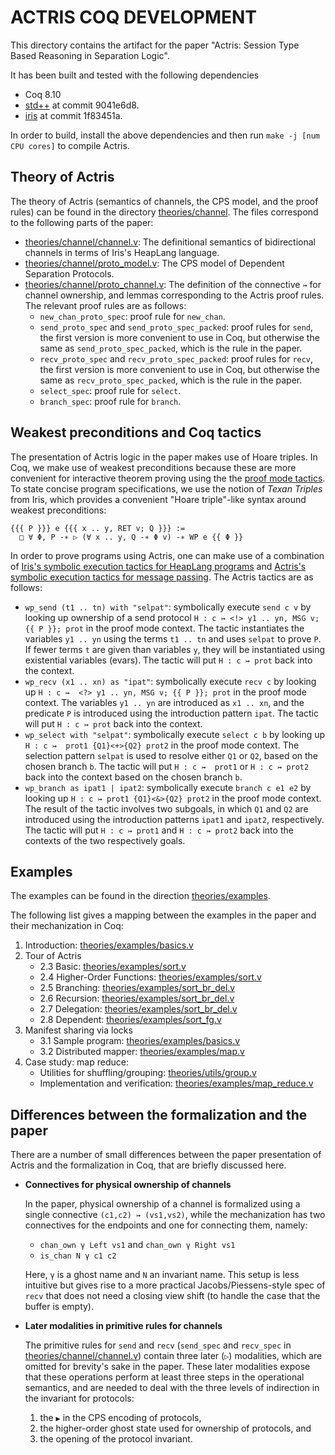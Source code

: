 # ACTRIS COQ DEVELOPMENT

This directory contains the artifact for the paper "Actris: Session Type
Based Reasoning in Separation Logic".

It has been built and tested with the following dependencies

 - Coq 8.10
 - [std++](https://gitlab.mpi-sws.org/robbertkrebbers/coq-stdpp) at
   commit 9041e6d8.
 - [iris](https://gitlab.mpi-sws.org/iris/iris) at
   commit 1f83451a.

In order to build, install the above dependencies and then run
`make -j [num CPU cores]` to compile Actris.

## Theory of Actris

The theory of Actris (semantics of channels, the CPS model, and the proof rules)
can be found in the directory [theories/channel](theories/channel). The files
correspond to the following parts of the paper:

- [theories/channel/channel.v](theories/channel/channel.v): The definitional
  semantics of bidirectional channels in terms of Iris's HeapLang language.
- [theories/channel/proto_model.v](theories/channel/proto_model.v): The CPS
  model of Dependent Separation Protocols.
- [theories/channel/proto_channel.v](theories/channel/proto_channel.v): The
  definition of the connective `↣` for channel ownership, and lemmas
  corresponding to the Actris proof rules. The relevant proof rules are as
  follows:
  + `new_chan_proto_spec`: proof rule for `new_chan`.
  + `send_proto_spec` and `send_proto_spec_packed`: proof rules for `send`, the
    first version is more convenient to use in Coq, but otherwise the same as
    `send_proto_spec_packed`, which is the rule in the paper.
  + `recv_proto_spec` and `recv_proto_spec_packed`: proof rules for `recv`, the
    first version is more convenient to use in Coq, but otherwise the same as
    `recv_proto_spec_packed`, which is the rule in the paper.
  + `select_spec`: proof rule for `select`.
  + `branch_spec`: proof rule for `branch`.

## Weakest preconditions and Coq tactics

The presentation of Actris logic in the paper makes use of Hoare triples. In
Coq, we make use of weakest preconditions because these are more convenient for
interactive theorem proving using the the [proof mode tactics][ProofMode]. To
state concise program specifications, we use the notion of *Texan Triples* from
Iris, which provides a convenient "Hoare triple"-like syntax around weakest
preconditions:

```
{{{ P }}} e {{{ x .. y, RET v; Q }}} :=
  □ ∀ Φ, P -∗ ▷ (∀ x .. y, Q -∗ Φ v) -∗ WP e {{ Φ }}
```

In order to prove programs using Actris, one can make use of a combination of
[Iris's symbolic execution tactics for HeapLang programs][HeapLang] and
[Actris's symbolic execution tactics for message passing][ActrisProofMode]. The
Actris tactics are as follows:

- `wp_send (t1 .. tn) with "selpat"`: symbolically execute `send c v` by looking
  up ownership of a send protocol `H : c ↣ <!> y1 .. yn, MSG v; {{ P }}; prot`
  in the proof mode context. The tactic instantiates the variables `y1 .. yn`
  using the terms `t1 .. tn` and uses `selpat` to prove `P`. If fewer terms
  `t` are given than variables `y`, they will be instantiated using existential
  variables (evars). The tactic will put `H : c ↣ prot` back into the context.
- `wp_recv (x1 .. xn) as "ipat"`: symbolically execute `recv c` by looking up
  `H : c ↣  <?> y1 .. yn, MSG v; {{ P }}; prot` in the proof mode context. The
  variables `y1 .. yn` are introduced as `x1 .. xn`, and the predicate `P` is
  introduced using the introduction pattern `ipat`. The tactic will put
  `H : c ↣ prot` back into the context.
- `wp_select with "selpat"`: symbolically execute `select c b` by looking up
  `H : c ↣  prot1 {Q1}<+>{Q2} prot2` in the proof mode context. The selection
  pattern `selpat` is used to resolve either `Q1` or `Q2`, based on the chosen
  branch `b`. The tactic will put `H : c ↣  prot1` or `H : c ↣ prot2` back
  into the context based on the chosen branch `b`.
- `wp_branch as ipat1 | ipat2`: symbolically execute `branch c e1 e2` by looking
  up `H : c ↣ prot1 {Q1}<&>{Q2} prot2` in the proof mode context. The result of
  the tactic involves two subgoals, in which `Q1` and `Q2` are introduced using
  the introduction patterns `ipat1` and `ipat2`, respectively. The tactic will
  put `H : c ↣ prot1` and `H : c ↣ prot2` back into the contexts of the two
  respectively goals.

[HeapLang]: https://gitlab.mpi-sws.org/iris/iris/blob/master/HeapLang.md
[ProofMode]: https://gitlab.mpi-sws.org/iris/iris/blob/master/ProofMode.md
[ActrisProofMode]: theories/channel/proofmode.v

## Examples

The examples can be found in the direction [theories/examples](theories/examples).

The following list gives a mapping between the examples in the paper and their
mechanization in Coq:

1. Introduction: [theories/examples/basics.v](theories/examples/basics.v)
2. Tour of Actris
   - 2.3 Basic: [theories/examples/sort.v](theories/examples/sort.v)
   - 2.4 Higher-Order Functions: [theories/examples/sort.v](theories/examples/sort.v)
   - 2.5 Branching: [theories/examples/sort_br_del.v](theories/examples/sort_br_del.v)
   - 2.6 Recursion: [theories/examples/sort_br_del.v](theories/examples/sort_br_del.v)
   - 2.7 Delegation: [theories/examples/sort_br_del.v](theories/examples/sort_br_del.v)
   - 2.8 Dependent: [theories/examples/sort_fg.v](theories/examples/sort_fg.v)
3. Manifest sharing via locks
   - 3.1 Sample program: [theories/examples/basics.v](theories/examples/basics.v)
   - 3.2 Distributed mapper: [theories/examples/map.v](theories/examples/map.v)
4. Case study: map reduce:
   - Utilities for shuffling/grouping: [theories/utils/group.v](theories/utils/group.v)
   - Implementation and verification: [theories/examples/map_reduce.v](theories/examples/map_reduce.v)

## Differences between the formalization and the paper

There are a number of small differences between the paper presentation
of Actris and the formalization in Coq, that are briefly discussed here.

- **Connectives for physical ownership of channels**

  In the paper, physical ownership of a channel is formalized using a single
  connective `(c1,c2) ↣ (vs1,vs2)`, while the mechanization has two connectives
  for the endpoints and one for connecting them, namely:
  - `chan_own γ Left vs1` and `chan_own γ Right vs1`
  - `is_chan N γ c1 c2`
  
  Here, `γ` is a ghost name and `N` an invariant name. This setup is less
  intuitive but gives rise to a more practical Jacobs/Piessens-style spec of
  `recv` that does not need a closing view shift (to handle the case that the
  buffer is empty).
- **Later modalities in primitive rules for channels**

  The primitive rules for `send` and `recv` (`send_spec` and `recv_spec` in
  [theories/channel/channel.v](theories/channel/channel.v)) contain three later
  (`▷`) modalities, which are omitted for brevity's sake in the paper. These
  later modalities expose that these operations perform at least three steps in
  the operational semantics, and are needed to deal with the three levels of
  indirection in the invariant for protocols:
  1. the `▶` in the CPS encoding of protocols,
  2. the higher-order ghost state used for ownership of protocols, and
  3. the opening of the protocol invariant.
